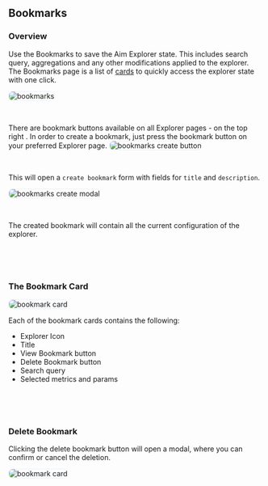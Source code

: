 ## Bookmarks

### Overview

Use the Bookmarks to save the Aim Explorer state. This includes search query, aggregations and any other modifications applied to the explorer. The Bookmarks page is a list of [cards](#bookmark-card) to quickly access the explorer state with one click.

<img alt="bookmarks" style="border-radius: 8px; border: 1px solid #E8F1FC" src="https://docs-blobs.s3.us-east-2.amazonaws.com/images/ui/pages/bookmarks/bookmarks.png">
<p>&nbsp;</p>

There are bookmark buttons available on all Explorer pages - on the top right . In order to create a bookmark, just press the bookmark button on your preferred Explorer page.
<img alt="bookmarks create button" style="border-radius: 8px; border: 1px solid #E8F1FC" src="https://docs-blobs.s3.us-east-2.amazonaws.com/images/ui/pages/bookmarks/bookmark-create-button.png">
<p>&nbsp;</p>

This will open a `create bookmark` form with fields for `title` and `description`.

<img alt="bookmarks create modal" style="border-radius: 8px; border: 1px solid #E8F1FC" src="https://docs-blobs.s3.us-east-2.amazonaws.com/images/ui/pages/bookmarks/bookmark-create-modal.png">
<p>&nbsp;</p>

The created bookmark will contain all the current configuration of the explorer.
<p>&nbsp;</p>
<p>&nbsp;</p>

### The Bookmark Card

<img alt="bookmark card" style="border-radius: 8px; border: 1px solid #E8F1FC" src="https://docs-blobs.s3.us-east-2.amazonaws.com/images/ui/pages/bookmarks/bookmark-card.png">

Each of the bookmark cards contains the following:
- Explorer Icon
- Title
- View Bookmark button
- Delete Bookmark button
- Search query
- Selected metrics and params

<p>&nbsp;</p>
<p>&nbsp;</p>

### Delete Bookmark
    
Clicking the delete bookmark button will open a modal, where you can confirm or cancel the deletion.

<img alt="bookmark card" style="border-radius: 8px; border: 1px solid #E8F1FC" src="https://docs-blobs.s3.us-east-2.amazonaws.com/images/ui/pages/bookmarks/bookmark-delete.png">

